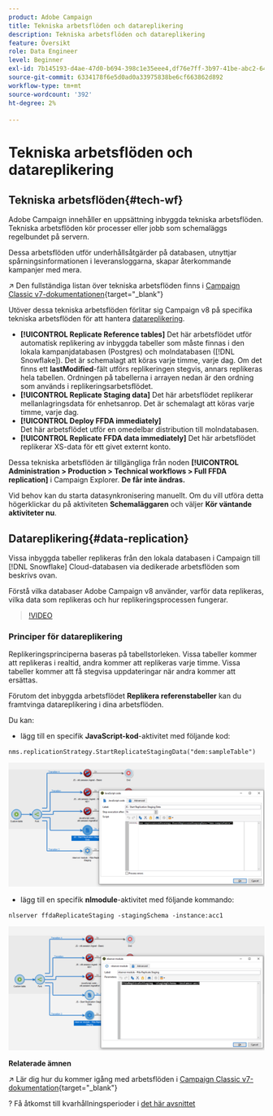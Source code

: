 ```yaml
---
product: Adobe Campaign
title: Tekniska arbetsflöden och datareplikering
description: Tekniska arbetsflöden och datareplikering
feature: Översikt
role: Data Engineer
level: Beginner
exl-id: 7b145193-d4ae-47d0-b694-398c1e35eee4,df76e7ff-3b97-41be-abc2-640748680ff3
source-git-commit: 6334178f6e5d0ad0a33975838be6cf663862d892
workflow-type: tm+mt
source-wordcount: '392'
ht-degree: 2%

---
```


# Tekniska arbetsflöden och datareplikering

## Tekniska arbetsflöden{#tech-wf}

Adobe Campaign innehåller en uppsättning inbyggda tekniska arbetsflöden. Tekniska arbetsflöden kör processer eller jobb som schemaläggs regelbundet på servern.

Dessa arbetsflöden utför underhållsåtgärder på databasen, utnyttjar spårningsinformationen i leveransloggarna, skapar återkommande kampanjer med mera.

↗️ Den fullständiga listan över tekniska arbetsflöden finns i [Campaign Classic v7-dokumentationen](https://experienceleague.adobe.com/docs/campaign-classic/using/automating-with-workflows/advanced-management/about-technical-workflows.html){target=&quot;_blank&quot;}


Utöver dessa tekniska arbetsflöden förlitar sig Campaign v8 på specifika tekniska arbetsflöden för att hantera [datareplikering](#data-replication).

* **[!UICONTROL Replicate Reference tables]**
Det här arbetsflödet utför automatisk replikering av inbyggda tabeller som måste finnas i den lokala kampanjdatabasen (Postgres) och molndatabasen ([!DNL Snowflake]). Det är schemalagt att köras varje timme, varje dag. Om det finns ett **lastModified**-fält utförs replikeringen stegvis, annars replikeras hela tabellen. Ordningen på tabellerna i arrayen nedan är den ordning som används i replikeringsarbetsflödet.
* **[!UICONTROL Replicate Staging data]**
Det här arbetsflödet replikerar mellanlagringsdata för enhetsanrop. Det är schemalagt att köras varje timme, varje dag.
* **[!UICONTROL Deploy FFDA immediately]**\
   Det här arbetsflödet utför en omedelbar distribution till molndatabasen.
* **[!UICONTROL Replicate FFDA data immediately]**
Det här arbetsflödet replikerar XS-data för ett givet externt konto.

Dessa tekniska arbetsflöden är tillgängliga från noden **[!UICONTROL Administration > Production > Technical workflows > Full FFDA replication]** i Campaign Explorer. **De får inte ändras.**

Vid behov kan du starta datasynkronisering manuellt. Om du vill utföra detta högerklickar du på aktiviteten **Schemaläggaren** och väljer **Kör väntande aktiviteter nu**.

## Datareplikering{#data-replication}

Vissa inbyggda tabeller replikeras från den lokala databasen i Campaign till [!DNL Snowflake] Cloud-databasen via dedikerade arbetsflöden som beskrivs ovan.

Förstå vilka databaser Adobe Campaign v8 använder, varför data replikeras, vilka data som replikeras och hur replikeringsprocessen fungerar.

>[!VIDEO](https://video.tv.adobe.com/v/334460?quality=12)


### Principer för datareplikering

Replikeringsprinciperna baseras på tabellstorleken. Vissa tabeller kommer att replikeras i realtid, andra kommer att replikeras varje timme. Vissa tabeller kommer att få stegvisa uppdateringar när andra kommer att ersättas.

Förutom det inbyggda arbetsflödet **Replikera referenstabeller** kan du framtvinga datareplikering i dina arbetsflöden.

Du kan:

* lägg till en specifik **JavaScript-kod**-aktivitet med följande kod:

```
nms.replicationStrategy.StartReplicateStagingData("dem:sampleTable")
```

![](assets/jscode.png)


* lägg till en specifik **nlmodule**-aktivitet med följande kommando:

```
nlserver ffdaReplicateStaging -stagingSchema -instance:acc1
```

![](assets/nlmodule.png)



**Relaterade ämnen**

↗️ Lär dig hur du kommer igång med arbetsflöden i [Campaign Classic v7-dokumentation](https://experienceleague.adobe.com/docs/campaign-classic/using/automating-with-workflows/introduction/about-workflows.html?lang=en#automating-with-workflows){target=&quot;_blank&quot;}

? Få åtkomst till kvarhållningsperioder i [det här avsnittet](../dev/datamodel-best-practices.md#data-retention)
